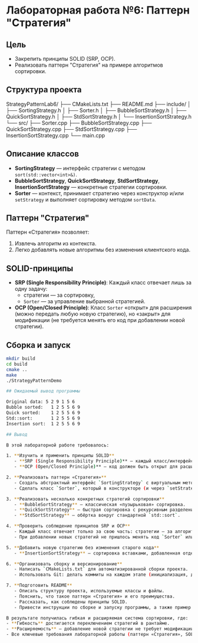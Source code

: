 # Лабораторная работа №6: Паттерн "Стратегия"

## Цель
- Закрепить принципы SOLID (SRP, OCP).
- Реализовать паттерн "Стратегия" на примере алгоритмов сортировки.

## Структура проекта
StrategyPatternLab6/
├── CMakeLists.txt
├── README.md
├── include/
│ ├── SortingStrategy.h
│ ├── Sorter.h
│ ├── BubbleSortStrategy.h
│ ├── QuickSortStrategy.h
│ ├── StdSortStrategy.h
│ └── InsertionSortStrategy.h
└── src/
├── Sorter.cpp
├── BubbleSortStrategy.cpp
├── QuickSortStrategy.cpp
├── StdSortStrategy.cpp
├── InsertionSortStrategy.cpp
└── main.cpp

## Описание классов
- **SortingStrategy** — интерфейс стратегии с методом `sort(std::vector<int>&)`.
- **BubbleSortStrategy**, **QuickSortStrategy**, **StdSortStrategy**, **InsertionSortStrategy** — конкретные стратегии сортировки.
- **Sorter** — контекст, принимает стратегию через конструктор и/или `setStrategy` и выполняет сортировку методом `sortData`.

## Паттерн "Стратегия"
Паттерн «Стратегия» позволяет:
1. Извлечь алгоритм из контекста.
2. Легко добавлять новые алгоритмы без изменения клиентского кода.

## SOLID-принципы
- **SRP (Single Responsibility Principle)**:
  Каждый класс отвечает лишь за одну задачу:
  - стратегии — за сортировку,
  - `Sorter` — за управление выбранной стратегией.
- **OCP (Open/Closed Principle)**:
  Класс `Sorter` «открыт» для расширения (можно передать любую новую стратегию), но «закрыт» для модификации (не требуется менять его код при добавлении новой стратегии).

## Сборка и запуск

```bash
mkdir build
cd build
cmake ..
make
./StrategyPatternDemo

## Ожидаемый вывод программы

Original data: 5 2 9 1 5 6
Bubble sorted:   1 2 5 5 6 9
Quick sorted:    1 2 5 5 6 9
Std::sort:       1 2 5 5 6 9
Insertion sort:  1 2 5 5 6 9

## Вывод

В этой лабораторной работе требовалось:

1. **Изучить и применить принципы SOLID**
   - **SRP (Single Responsibility Principle)** — каждый класс/интерфейс должен иметь одну чёткую зону ответственности.
   - **OCP (Open/Closed Principle)** — код должен быть открыт для расширения (новые алгоритмы), но закрыт для модификации (не менять существующий контекст).

2. **Реализовать паттерн «Стратегия»**
   - Создать абстрактный интерфейс `SortingStrategy` с виртуальным методом `sort(std::vector<int>&)`.
   - Сделать класс `Sorter`, который в конструкторе (и через `setStrategy`) принимает любой объект `SortingStrategy` и в методе `sortData` вызывает его `sort`.

3. **Реализовать несколько конкретных стратегий сортировки**
   - **BubbleSortStrategy** — классическая «пузырьковая» сортировка.
   - **QuickSortStrategy** — быстрая сортировка с рекурсивным разделением по опорному элементу.
   - **StdSortStrategy** — обёртка вокруг стандартной `std::sort`.

4. **Проверить соблюдение принципов SRP и OCP**
   - Каждый класс отвечает только за свою часть: стратегии — за алгоритмы сортировки, `Sorter` — за управление стратегией.
   - При добавлении новых стратегий не пришлось менять код `Sorter` или интерфейса — система осталась неизменной, что подтверждает OCP.

5. **Добавить новую стратегию без изменения старого кода**
   - **InsertionSortStrategy** — сортировка вставками, добавленная отдельно, без правок в `Sorter` или `SortingStrategy`.

6. **Организовать сборку и версионирование**
   - Написать `CMakeLists.txt` для автоматизированной сборки проекта.
   - Использовать Git: делать коммиты на каждом этапе (инициализация, добавление интерфейсов, реализация стратегий, новая стратегия, CMake, README).

7. **Подготовить README**
   - Описать структуру проекта, используемые классы и файлы.
   - Пояснить, что такое паттерн «Стратегия» и его преимущества.
   - Рассказать, как соблюдены принципы SOLID.
   - Привести инструкции по сборке и запуску программы, а также пример её вывода.

В результате получилась гибкая и расширяемая система сортировки, где:
- **Гибкость** достигается переключением стратегий в рантайме.
- **Расширяемость** — добавление новой стратегии не требует модификации существующего контекста.
- Все ключевые требования лабораторной работы (паттерн «Стратегия», SOLID, CMake, Git) были выполнены и продемонстрированы.
